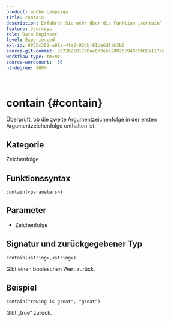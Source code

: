 ```yaml
---
product: adobe campaign
title: contain
description: Erfahren Sie mehr über die Funktion „contain“
feature: Journeys
role: Data Engineer
level: Experienced
exl-id: 8855c382-a91a-4fe2-92db-91ce6dfab3b0
source-git-commit: 2022b2c81738ae6d3e66280265948c5b88a117c8
workflow-type: tm+mt
source-wordcount: '36'
ht-degree: 100%

---
```


# contain {#contain}

Überprüft, ob die zweite Argumentzeichenfolge in der ersten Argumentzeichenfolge enthalten ist.

## Kategorie

Zeichenfolge

## Funktionssyntax

`contain(<parameters>)`

## Parameter

* Zeichenfolge

## Signatur und zurückgegebener Typ

`contain(<string>,<string>)`

Gibt einen booleschen Wert zurück.

## Beispiel

`contain("rowing is great", "great")`

Gibt „true“ zurück.
